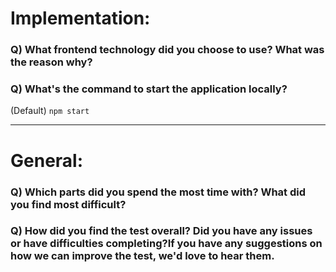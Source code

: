 # Implementation:

### Q) What frontend technology did you choose to use? What was the reason why?

### Q) What's the command to start the application locally?

(Default) `npm start`

---

# General:

### Q) Which parts did you spend the most time with? What did you find most difficult?

### Q) How did you find the test overall? Did you have any issues or have difficulties completing?If you have any suggestions on how we can improve the test, we'd love to hear them.
